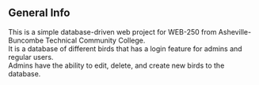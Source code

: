 ## General Info
This is a simple database-driven web project for WEB-250 from Asheville-Buncombe Technical Community College.<br>
It is a database of different birds that has a login feature for admins and regular users.<br>
Admins have the ability to edit, delete, and create new birds to the database.<br>
